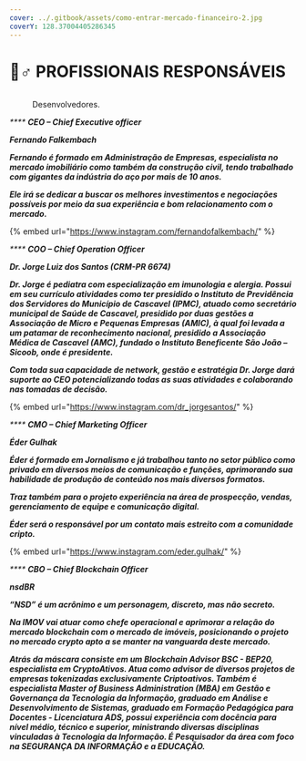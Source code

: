 ```yaml
---
cover: ../.gitbook/assets/como-entrar-mercado-financeiro-2.jpg
coverY: 128.37004405286345
---
```


# 🤵♂ PROFISSIONAIS RESPONSÁVEIS

<figure><img src="../.gitbook/assets/image (16).png" alt=""><figcaption><p>Desenvolvedores.</p></figcaption></figure>

_****_<img src="../.gitbook/assets/image (11) (1).png" alt="" data-size="line"> _**CEO – Chief Executive officer**_

_**Fernando Falkembach**_

&#x20;_**Fernando é formado em Administração de Empresas, especialista no mercado imobiliário como também da construção civil, tendo trabalhado com gigantes da indústria do aço por mais de 10 anos.**_

_**Ele irá se dedicar a buscar os melhores investimentos e negociações possíveis por meio da sua experiência e bom relacionamento com o mercado.**_

{% embed url="https://www.instagram.com/fernandofalkembach/" %}

_****_<img src="../.gitbook/assets/image (1) (1).png" alt="" data-size="line"> _**COO – Chief Operation Officer**_

_**Dr. Jorge Luiz dos Santos (CRM-PR 6674)**_

&#x20;_**Dr. Jorge é pediatra com especialização em imunologia e alergia. Possui em seu currículo atividades como ter presidido o Instituto de Previdência dos Servidores do Município de Cascavel (IPMC), atuado como secretário municipal de Saúde de Cascavel, presidido por duas gestões a Associação de Micro e Pequenas Empresas (AMIC), à qual foi levada a um patamar de reconhecimento nacional, presidido a Associação Médica de Cascavel (AMC), fundado o Instituto Beneficente São João – Sicoob, onde é presidente.**_

_**Com toda sua capacidade de network, gestão e estratégia Dr. Jorge dará suporte ao CEO potencializando todas as suas atividades e colaborando nas tomadas de decisão.**_

{% embed url="https://www.instagram.com/dr_jorgesantos/" %}

_****_<img src="../.gitbook/assets/image (3) (1).png" alt="" data-size="line"> _**CMO – Chief Marketing Officer**_

_**Éder Gulhak**_

&#x20;_**Éder é formado em Jornalismo e já trabalhou tanto no setor público como privado em diversos meios de comunicação e funções, aprimorando sua habilidade de produção de conteúdo nos mais diversos formatos.**_

&#x20;_**Traz também para o projeto experiência na área de prospecção, vendas, gerenciamento de equipe e comunicação digital.**_

&#x20;_**Éder será o responsável por um contato mais estreito com a comunidade cripto.**_

{% embed url="https://www.instagram.com/eder.gulhak/" %}

_****_<img src="../.gitbook/assets/nsdBR - Perfil.jpg" alt="" data-size="line"> _**CBO – Chief Blockchain Officer**_

_**nsdBR**_

&#x20;_**“NSD” é um acrônimo e um personagem, discreto, mas não secreto.**_

&#x20;_**Na IMOV vai atuar como chefe operacional e aprimorar a relação do mercado blockchain com o mercado de imóveis, posicionando o projeto no mercado crypto apto a se manter na vanguarda deste mercado.**_

&#x20;_**Atrás da máscara consiste em um Blockchain Advisor BSC - BEP20, especialista em CryptoAtivos. Atua como advisor de diversos projetos de empresas tokenizadas exclusivamente Criptoativos. Também é especialista Master of Business Administration (MBA) em Gestão e Governança da Tecnologia da Informação, graduado em Análise e Desenvolvimento de Sistemas, graduado em Formação Pedagógica para Docentes - Licenciatura ADS, possui experiência com docência para nível médio, técnico e superior, ministrando diversas disciplinas vinculadas à Tecnologia da Informação. É Pesquisador da área com foco na SEGURANÇA DA INFORMAÇÃO e a EDUCAÇÃO.**_
